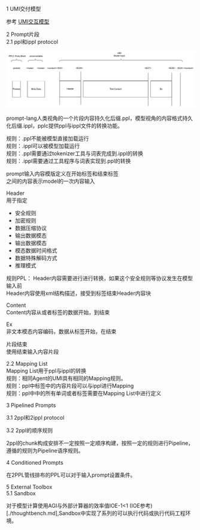 1 UMI交付模型  

参考 [UMI交互模型](./umi.md)  

2 Prompt片段  
2.1 ppl和ippl protocol  

![PPL Chunk](https://github.com/prompt-lang/arch/blob/master/assets/ppl.jpg#pic_center)  

prompt-lang人类视角的一个片段内容持久化后缀.ppl，模型视角的内容格式持久化后缀.ippl，pplc提供ppl与ippl文件的转换功能。 

规则：.ppl不能被模型直接加载运行  
规则：.ippl可以被模型加载运行  
规则：.ppl需要通过tokenizer工具与词表完成到.ippl的转换  
规则：.ippl需要通过工具程序与词表实现到.ppl的转换  

 
prompt输入内容模版定义在开始标签<SOI>和结束标签<EOI>  
<SOI><EOI>之间的内容表示model的一次内容输入  

Header  
用于指定  
- 安全规则  
- 加密规则  
- 数据压缩协议  
- 输出数据模态  
- 输出数据模态  
- 模态数据时间格式  
- 数据特殊解码方式  
- 推理模式  

规则PPL：
Header内容需要进行进行转换，如果这个安全规则等协议发生在模型输入前  
Header内容使用xml结构描述，接受到标签<EOH>结束Header内容块  

Content  
Content内容从<SOI>或者<EOH>标签的数据开始，到<EOT>结束  

Ex  
非文本模态内容编码，数据从<EOT>标签开始，在<EOE>结束  

片段结束  
使用<EOI>结束输入内容片段  


2.2 Mapping List  
Mapping List用于ppl与ippl的转换  
规则：相同Agent的UMI具有相同的Mapping规则。  
规则：ppl中<content></content>标签中的内容片段可以与ippl进行Mapping  
规则：ppl中<content></content>中的所有单词或者标签需要在Mapping List中进行定义  

3 Pipelined Prompts  

3.1 2ppl和2ippl protocol  
 
3.2 2ppl的顺序规则  

2ppl的chunk构成安排不一定按照一定顺序构建，按照一定的规则进行Pipeline，遵循的规则为Pipeline语序规则。  

4 Conditioned Prompts  

在2PPL管线排布的PPL可以对于输入prompt设置条件。

5 External Toolbox  
5.1 Sandbox  

对于模型计算使用AGI与外部计算器的效率值IOE-1<1 (IOE参考)[./thoughtbench.md],Sandbox中实现了系列的可以执行代码或执行代码工程环境。